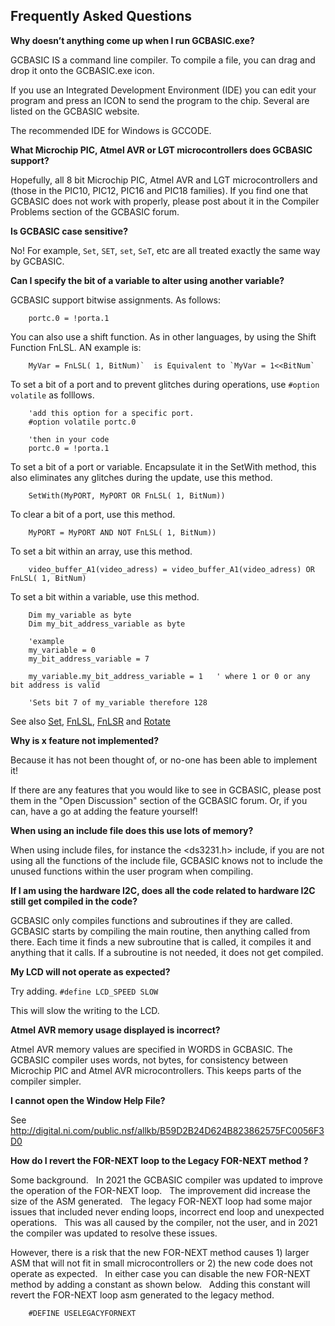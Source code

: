 <div class="section">

<div class="titlepage">

<div>

<div>

<span id="frequently_asked_questions"></span>Frequently Asked Questions
------------------------------------------------------------------------

</div>

</div>

</div>

<span class="strong">**Why doesn’t anything come up when I run
GCBASIC.exe?**</span>

GCBASIC IS a command line compiler. To compile a file, you can drag and
drop it onto the GCBASIC.exe icon.

If you use an Integrated Development Environment (IDE) you can edit your
program and press an ICON to send the program to the chip. Several are
listed on the GCBASIC website.

The recommended IDE for Windows is GCCODE.

  
  
<span class="strong">**What Microchip PIC, Atmel AVR or LGT
microcontrollers does GCBASIC support?**</span>

Hopefully, all 8 bit Microchip PIC, Atmel AVR and LGT microcontrollers
and (those in the PIC10, PIC12, PIC16 and PIC18 families). If you find
one that GCBASIC does not work with properly, please post about it in
the Compiler Problems section of the GCBASIC forum.  
  
<span class="strong">**Is GCBASIC case sensitive?**</span>

No! For example, `Set`, `SET`, `set`, `SeT`, etc are all treated exactly
the same way by GCBASIC.  
  
<span class="strong">**Can I specify the bit of a variable to alter
using another variable?**</span>

GCBASIC support bitwise assignments. As follows:

``` screen
    portc.0 = !porta.1
```

You can also use a shift function. As in other languages, by using the
Shift Function FnLSL. AN example is:

``` screen
    MyVar = FnLSL( 1, BitNum)`  is Equivalent to `MyVar = 1<<BitNum`
```

To set a bit of a port and to prevent glitches during operations, use
`#option volatile` as folllows.

``` screen
    'add this option for a specific port.
    #option volatile portc.0

    'then in your code
    portc.0 = !porta.1
```

To set a bit of a port or variable. Encapsulate it in the SetWith
method, this also eliminates any glitches during the update, use this
method.

``` screen
    SetWith(MyPORT, MyPORT OR FnLSL( 1, BitNum))
```

To clear a bit of a port, use this method.

``` screen
    MyPORT = MyPORT AND NOT FnLSL( 1, BitNum))
```

To set a bit within an array, use this method.

``` screen
    video_buffer_A1(video_adress) = video_buffer_A1(video_adress) OR FnLSL( 1, BitNum)
```

To set a bit within a variable, use this method.

``` screen
    Dim my_variable as byte
    Dim my_bit_address_variable as byte

    'example
    my_variable = 0
    my_bit_address_variable = 7

    my_variable.my_bit_address_variable = 1   ' where 1 or 0 or any bit address is valid

    'Sets bit 7 of my_variable therefore 128
```

See also <a href="set" class="link" title="Set">Set</a>,
<a href="fnlsl" class="link" title="FnLSL">FnLSL</a>,
<a href="fnlsr" class="link" title="FnLSR">FnLSR</a> and
<a href="rotate" class="link" title="Rotate">Rotate</a>  
  
<span class="strong">**Why is x feature not implemented?**</span>

Because it has not been thought of, or no-one has been able to implement
it!

If there are any features that you would like to see in GCBASIC, please
post them in the "Open Discussion" section of the GCBASIC forum. Or, if
you can, have a go at adding the feature yourself!  
  

<span class="strong">**When using an include file does this use lots of
memory?**</span>

When using include files, for instance the &lt;ds3231.h&gt; include, if
you are not using all the functions of the include file, GCBASIC knows
not to include the unused functions within the user program when
compiling.

<span class="strong">**If I am using the hardware I2C, does all the code
related to hardware I2C still get compiled in the code?**</span>

GCBASIC only compiles functions and subroutines if they are called.
GCBASIC starts by compiling the main routine, then anything called from
there. Each time it finds a new subroutine that is called, it compiles
it and anything that it calls. If a subroutine is not needed, it does
not get compiled.  
  
<span class="strong">**My LCD will not operate as expected?**</span>

Try adding. `#define LCD_SPEED SLOW`

This will slow the writing to the LCD.  
  
<span class="strong">**Atmel AVR memory usage displayed is
incorrect?**</span>

Atmel AVR memory values are specified in WORDS in GCBASIC. The GCBASIC
compiler uses words, not bytes, for consistency between Microchip PIC
and Atmel AVR microcontrollers. This keeps parts of the compiler
simpler.  
  
<span class="strong">**I cannot open the Window Help File?**</span>

See
<http://digital.ni.com/public.nsf/allkb/B59D2B24D624B823862575FC0056F3D0>  
  
<span class="strong">**How do I revert the FOR-NEXT loop to the Legacy
FOR-NEXT method ?**</span>

Some background.   In 2021 the GCBASIC compiler was updated to improve
the operation of the FOR-NEXT loop.   The improvement did increase the
size of the ASM generated.   The legacy FOR-NEXT loop had some major
issues that included never ending loops, incorrect end loop and
unexpected operations.   This was all caused by the compiler, not the
user, and in 2021 the compiler was updated to resolve these issues.  

However, there is a risk that the new FOR-NEXT method causes 1) larger
ASM that will not fit in small microcontrollers or 2) the new code does
not operate as expected.   In either case you can disable the new
FOR-NEXT method by adding a constant as shown below.   Adding this
constant will revert the FOR-NEXT loop asm generated to the legacy
method.  

``` screen
    #DEFINE USELEGACYFORNEXT
```

  
  

</div>
